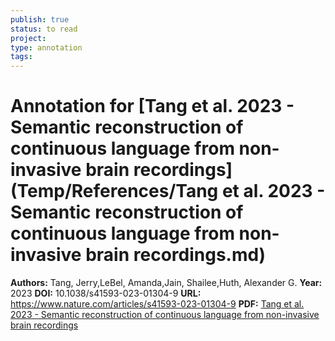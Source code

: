 ```yaml
---
publish: true
status: to read
project:
type: annotation
tags:
---
```

# Annotation for [Tang et al. 2023 - Semantic reconstruction of continuous language from non-invasive brain recordings](Temp/References/Tang et al. 2023 - Semantic reconstruction of continuous language from non-invasive brain recordings.md)

**Authors:** Tang, Jerry,LeBel, Amanda,Jain, Shailee,Huth, Alexander G.
**Year:** 2023
**DOI:** 10.1038/s41593-023-01304-9
**URL:** https://www.nature.com/articles/s41593-023-01304-9
**PDF:** [Tang et al. 2023 - Semantic reconstruction of continuous language from non-invasive brain recordings](Papers/PDFs/Tang%20et%20al.%202023%20-%20Semantic%20reconstruction%20of%20continuous%20language%20from%20non-invasive%20brain%20recordings.pdf)
